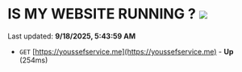 # IS MY WEBSITE RUNNING ? [![](https://img.shields.io/static/v1?label=Sponsor&message=%E2%9D%A4&logo=GitHub&color=%23fe8e86)](https://github.com/sponsors/Youssef-Lehmam)

Last updated: **9/18/2025, 5:43:59 AM**

- `GET` [https://youssefservice.me](https://youssefservice.me) - **Up** (254ms)
